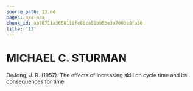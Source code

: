 ```yaml
---
source_path: 13.md
pages: n/a-n/a
chunk_id: ab70711a3658118fc80ca51b95be3a7003a8fa50
title: '13'
---
```

# MICHAEL C. STURMAN

DeJong, J. R. (1957). The effects of increasing skill on cycle time and its consequences for time
